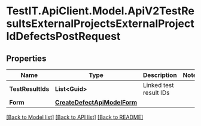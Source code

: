 # TestIT.ApiClient.Model.ApiV2TestResultsExternalProjectsExternalProjectIdDefectsPostRequest

## Properties

Name | Type | Description | Notes
------------ | ------------- | ------------- | -------------
**TestResultIds** | **List&lt;Guid&gt;** | Linked test result IDs | 
**Form** | [**CreateDefectApiModelForm**](CreateDefectApiModelForm.md) |  | 

[[Back to Model list]](../README.md#documentation-for-models) [[Back to API list]](../README.md#documentation-for-api-endpoints) [[Back to README]](../README.md)

